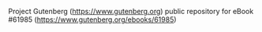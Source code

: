 Project Gutenberg (https://www.gutenberg.org) public repository for eBook #61985 (https://www.gutenberg.org/ebooks/61985)
